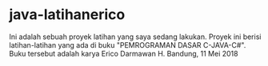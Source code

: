 # java-latihanerico
Ini adalah sebuah proyek latihan yang saya sedang lakukan. Proyek ini berisi latihan-latihan yang ada di buku "PEMROGRAMAN DASAR C-JAVA-C#".
Buku tersebut adalah karya Erico Darmawan H.
Bandung, 11 Mei 2018
